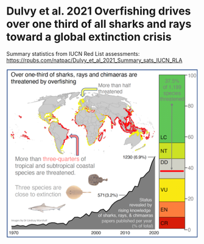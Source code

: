 # Dulvy et al. 2021 Overfishing drives over one third of all sharks and rays toward a global extinction crisis
Summary statistics from IUCN Red List assessments: https://rpubs.com/natpac/Dulvy_et_al_2021_Summary_sats_IUCN_RLA

![alt text](https://github.com/NickDulvy/SharkReassessment/blob/main/CBGraphicalAbstract210901small.png)


